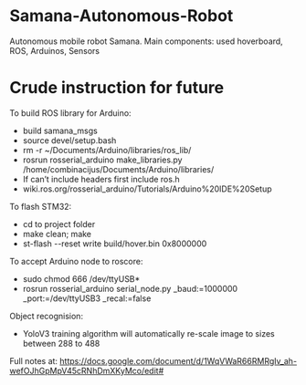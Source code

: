 # Samana-Autonomous-Robot
Autonomous mobile robot Samana.
Main components: used hoverboard, ROS, Arduinos, Sensors

# Crude instruction for future

To build ROS library for Arduino:

- build samana_msgs
- source devel/setup.bash
- rm -r ~/Documents/Arduino/libraries/ros_lib/
- rosrun rosserial_arduino make_libraries.py /home/combinacijus/Documents/Arduino/libraries/
- If can’t include headers first include ros.h
- wiki.ros.org/rosserial_arduino/Tutorials/Arduino%20IDE%20Setup


To flash STM32:

- cd to project folder
- make clean; make
- st-flash --reset write build/hover.bin 0x8000000


To accept Arduino node to roscore:

- sudo chmod 666 /dev/ttyUSB*
- rosrun rosserial_arduino serial_node.py _baud:=1000000 _port:=/dev/ttyUSB3 _recal:=false

Object recognision:

- YoloV3 training algorithm will automatically re-scale image to sizes between 288 to 488

Full notes at:
https://docs.google.com/document/d/1WqVWaR66RMRgIv_ah-wefOJhGpMpV45cRNhDmXKyMco/edit#
